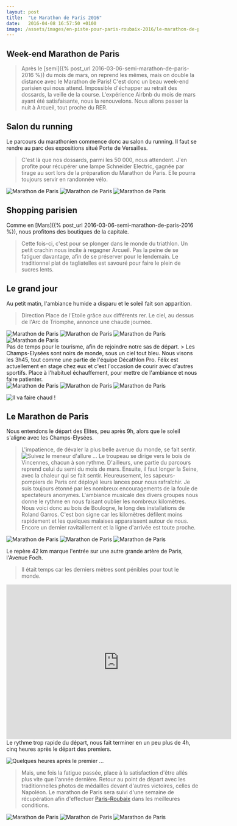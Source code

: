 ```yaml
---
layout: post
title:  "Le Marathon de Paris 2016"
date:   2016-04-08 16:57:50 +0100
image: /assets/images/en-piste-pour-paris-roubaix-2016/le-marathon-de-paris-2016_1737.jpg
---
```

## Week-end Marathon de Paris
> Après le [semi]({% post_url 2016-03-06-semi-marathon-de-paris-2016 %}) du mois de mars, on reprend les mêmes, mais on double la distance avec le Marathon de Paris!
C'est donc un beau week-end parisien qui nous attend.
Impossible d'échapper au retrait des dossards, la veille de la course.
L'expérience Airbnb du mois de mars ayant été satisfaisante, nous la renouvelons.
Nous allons passer la nuit à Arcueil, tout proche du RER.

## Salon du running
Le parcours du marathonien commence donc au salon du running.
Il faut se rendre au parc des expositions situé Porte de Versailles.
> C'est là que nos dossards, parmi les 50 000, nous attendent.
J'en profite pour récupérer une lampe Schneider Electric, gagnée par tirage au sort lors de la préparation du Marathon de Paris.
Elle pourra toujours servir en randonnée vélo.
<div class="gallery-box">
  <div class="gallery">
<img src="/assets/images/en-piste-pour-paris-roubaix-2016/en-piste-pour-paris-roubaix-2016_1738.jpg" title="Vive le triathlon !" alt="Marathon de Paris" >
<img src="/assets/images/en-piste-pour-paris-roubaix-2016/en-piste-pour-paris-roubaix-2016_1739.jpg" title="foule de marathoniens" alt="Marathon de Paris" >
<img src="/assets/images/en-piste-pour-paris-roubaix-2016/en-piste-pour-paris-roubaix-2016_1740.jpg" title="Porte de Versailles ..." alt="Marathon de Paris" >
</div>
</div>

## Shopping parisien
Comme en [Mars]({% post_url 2016-03-06-semi-marathon-de-paris-2016 %}), nous profitons des boutiques de la capitale.
> Cette fois-ci, c'est pour se plonger dans le monde du triathlon.
Un petit crachin nous incite à regagner Arcueil.
Pas la peine de se fatiguer davantage, afin de se préserver pour le lendemain.
Le traditionnel plat de tagliatelles est savouré pour faire le plein de sucres lents.

## Le grand jour
Au petit matin, l'ambiance humide a disparu et le soleil fait son apparition.
> Direction Place de l'Etoile grâce aux différents rer.
Le ciel, au dessus de l'Arc de Triomphe, annonce une chaude journée.
<div class="gallery-box">
  <div class="gallery">
<img src="/assets/images/en-piste-pour-paris-roubaix-2016/en-piste-pour-paris-roubaix-2016_1727.jpg" title="Feu vert pour le départ" alt="Marathon de Paris" >
<img src="/assets/images/en-piste-pour-paris-roubaix-2016/en-piste-pour-paris-roubaix-2016_1728.jpg" title="Arc de Triomphe" alt="Marathon de Paris" >
<img src="/assets/images/en-piste-pour-paris-roubaix-2016/en-piste-pour-paris-roubaix-2016_1729.jpg" title="Pratique pour se repérer" alt="Marathon de Paris" >
<img src="/assets/images/en-piste-pour-paris-roubaix-2016/en-piste-pour-paris-roubaix-2016_1730.jpg" title="Fraîcheur du matin" alt="Marathon de Paris" >
</div>
</div>
Pas de temps pour le tourisme, afin de rejoindre notre sas de départ.
> Les Champs-Elysées sont noirs de monde, sous un ciel tout bleu.
Nous visons les 3h45, tout comme une partie de l'équipe Décathlon Pro.
Félix est actuellement en stage chez eux et c'est l'occasion de courir avec d'autres sportifs.
Place à l'habituel échauffement, pour mettre de l'ambiance et nous faire patienter.
<div class="gallery-box">
  <div class="gallery">
<img src="/assets/images/en-piste-pour-paris-roubaix-2016/en-piste-pour-paris-roubaix-2016_1724.jpg" title="" alt="Marathon de Paris" >
<img src="/assets/images/en-piste-pour-paris-roubaix-2016/en-piste-pour-paris-roubaix-2016_1725.jpg" title="notre SAS 3h45 prévu" alt="Marathon de Paris" >
<img src="/assets/images/en-piste-pour-paris-roubaix-2016/en-piste-pour-paris-roubaix-2016_1726.jpg" title="Les marathoniens s'installent ..." alt="Marathon de Paris" >
</div>
</div>

![Il va faire chaud !](/assets/images/en-piste-pour-paris-roubaix-2016/1722.jpg)

## Le Marathon de Paris
Nous entendons le départ des Elites, peu après 9h, alors que le soleil s'aligne avec les Champs-Elysées.
> L'impatience, de dévaler la plus belle avenue du monde, se fait sentir.
![Suivez le meneur d'allure ...](/assets/images/en-piste-pour-paris-roubaix-2016/1723.jpg)
Le troupeau se dirige vers le bois de Vincennes, chacun à son rythme.
D'ailleurs, une partie du parcours reprend celui du semi du mois de mars.
Ensuite, il faut longer la Seine, avec la chaleur qui se fait sentir.
Heureusement, les sapeurs-pompiers de Paris ont déployé leurs lances pour nous rafraîchir.
> Je suis toujours étonné par les nombreux encouragements de la foule de spectateurs anonymes.
L'ambiance musicale des divers groupes nous donne le rythme en nous faisant oublier les nombreux kilomètres.
Nous voici donc au bois de Boulogne, le long des installations de Roland Garros.
C'est bon signe car les kilomètres défilent moins rapidement et les quelques malaises apparaissent autour de nous.
Encore un dernier ravitaillement et la ligne d'arrivée est toute proche.

<div class="gallery-box">
  <div class="gallery">
<img src="/assets/images/en-piste-pour-paris-roubaix-2016/en-piste-pour-paris-roubaix-2016_1735.jpg" title="dans la douleur !" alt="Marathon de Paris" >
<img src="/assets/images/en-piste-pour-paris-roubaix-2016/en-piste-pour-paris-roubaix-2016_1736.jpg" title="rattrapés par le meneur 4h ..." alt="Marathon de Paris" >
<img src="/assets/images/en-piste-pour-paris-roubaix-2016/en-piste-pour-paris-roubaix-2016_1737.jpg" title="Avenue Foch avec l'Arc de Triomphe en ligne de mire mais ..." alt="Marathon de Paris" >
</div>
</div>

Le repère 42 km marque l'entrée sur une autre grande artère de Paris, l'Avenue Foch.
> Il était temps car les derniers mètres sont pénibles pour tout le monde.

<center><iframe src="https://www.strava.com/activities/535335894/embed/1557a8c7289e918665daf6df91ce3f702cf6274c" width="590" height="405" frameborder="0" scrolling="no" data-mce-fragment="1"></iframe></center>
Le rythme trop rapide du départ, nous fait terminer en un peu plus de 4h, cinq heures après le départ des premiers.

![Quelques heures après le premier ...](/assets/images/en-piste-pour-paris-roubaix-2016/1734.jpg)

> Mais, une fois la fatigue passée, place à la satisfaction d'être allés plus vite que l'année dernière.
Retour au point de départ avec les traditionnelles photos de médailles devant d'autres victoires, celles de Napoléon.
Le marathon de Paris sera suivi d'une semaine de récupération afin d'effectuer <a href="http://twomoulins.fr/velo/en-piste-pour-paris-roubaix-2016">Paris-Roubaix</a> dans les meilleures conditions.
<div class="gallery-box">
  <div class="gallery">
<img src="/assets/images/en-piste-pour-paris-roubaix-2016/en-piste-pour-paris-roubaix-2016_1731.jpg" title="fils" alt="Marathon de Paris" >
<img src="/assets/images/en-piste-pour-paris-roubaix-2016/en-piste-pour-paris-roubaix-2016_1732.jpg" title="Père et ..." alt="Marathon de Paris" >
<img src="/assets/images/en-piste-pour-paris-roubaix-2016/en-piste-pour-paris-roubaix-2016_1733.jpg" title="En attendant l'année prochaine ..." alt="Marathon de Paris" >
</div>
</div>